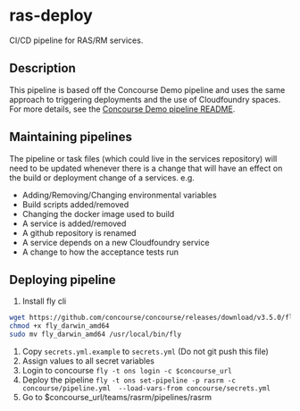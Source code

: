 # ras-deploy

CI/CD pipeline for RAS/RM services.

## Description

This pipeline is based off the Concourse Demo pipeline and uses the same approach to triggering deployments and the 
use of Cloudfoundry spaces.  For more details, see the [Concourse Demo pipeline README](https://github.com/ONSdigital/concourse-demo-pipeline).

## Maintaining pipelines
The pipeline or task files (which could live in the services repository) will need to be updated whenever there is a change
that will have an effect on the build or deployment change of a services. e.g.

* Adding/Removing/Changing environmental variables
* Build scripts added/removed
* Changing the docker image used to build
* A service is added/removed
* A github repository is renamed
* A service depends on a new Cloudfoundry service
* A change to how the acceptance tests run

## Deploying pipeline

1. Install fly cli
```bash
wget https://github.com/concourse/concourse/releases/download/v3.5.0/fly_darwin_amd64
chmod +x fly_darwin_amd64
sudo mv fly_darwin_amd64 /usr/local/bin/fly
```
1. Copy `secrets.yml.example` to `secrets.yml` (Do not git push this file)
1. Assign values to all secret variables
1. Login to concourse `fly -t ons login -c $concourse_url`
1. Deploy the pipeline `fly -t ons set-pipeline -p rasrm -c concourse/pipeline.yml  --load-vars-from concourse/secrets.yml`
1. Go to $concourse_url/teams/rasrm/pipelines/rasrm

